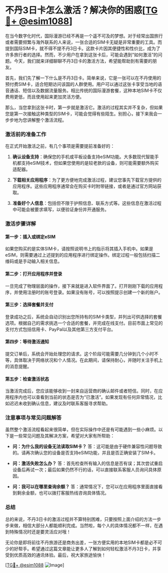 # 不丹3日卡怎么激活？解决你的困惑[[TG💪+ @esim1088](https://t.me/s/esim1088)]

在当今数字化时代，国际漫游已经不再是一个遥不可及的梦想。对于经常出国旅行或者需要频繁与海外联系的人来说，一张合适的SIM卡无疑是非常重要的工具。而提到国际SIM卡，就不得不提不丹3日卡。这款卡片因其便捷性和性价比，成为了许多旅行者的选择。然而，不少用户在拿到这张卡后，可能会遇到“如何激活”的问题。今天，我们就来详细聊聊不丹3日卡的激活方法，希望能帮助到有需要的朋友。

首先，我们先了解一下什么是不丹3日卡。简单来说，它是一张可以在不丹使用的预付费SIM卡，适合短期访问该国的人群使用。用户可以通过这张卡享受当地的语音通话、短信以及数据流量服务。相比传统的国际漫游套餐，这种本地SIM卡不仅费用更低，而且使用起来更加灵活方便。

那么，当您拿到这张卡时，第一步就是激活它。激活的过程其实并不复杂，但如果您是第一次接触这种类型的SIM卡，可能会觉得有些陌生。别担心，接下来我会一步步地为您讲解整个激活流程。

### 激活前的准备工作

在正式开始激活之前，有几个事项是需要提前准备好的：

1. **确认设备支持**：确保您的手机或平板设备支持eSIM功能。大多数现代智能手机都支持eSIM技术，但如果您使用的是较老款的设备，则可能需要额外购买适配器。

2. **下载相关应用程序**：为了更方便地完成激活过程，建议您事先下载官方提供的应用程序。这些应用程序通常会在购买卡时附带链接，或者是通过官方网站获取。

3. **准备好个人信息**：包括但不限于护照信息、联系方式等。这些信息在激活过程中可能会被要求填写，以便验证身份并开通服务。

### 激活步骤详解

#### 第一步：插入或绑定eSIM
如果您购买的是实体SIM卡，请按照说明书上的指示将其插入手机中。如果是eSIM，则需要通过上述提到的应用程序进行绑定操作。绑定过程一般包括扫描二维码或是手动输入相关信息。

#### 第二步：打开应用程序并登录
一旦完成了物理层面的操作，接下来就是进入软件界面了。打开刚刚下载的应用程序，并使用注册时的账号登录。如果没有账号，可以按照提示创建一个新的账户。

#### 第三步：选择套餐并支付
登录成功之后，系统会自动识别出您所持有的SIM卡类型，并列出可供选择的套餐选项。根据自己的需求挑选一个合适的套餐，并完成在线支付。目前市面上常见的支付方式包括信用卡、PayPal以及其他第三方支付平台。

#### 第四步：等待激活通知
提交订单后，系统会开始处理您的请求。这个阶段可能需要几分钟到几个小时不等，具体取决于网络状况和个人情况。在此期间，请保持耐心，并随时关注手机上的消息提醒。

#### 第五步：检查激活状态
当激活完成后，您应该能够收到一封来自运营商的确认邮件或者短信。同时，在应用程序内也可以查看到当前的状态是否为“已激活”。如果发现有任何异常情况，比如迟迟未收到确认信息，建议及时联系客服寻求帮助。

### 注意事项与常见问题解答

虽然整个激活流程看起来很简单，但在实际操作中还是有可能遇到一些小麻烦。以下是一些常见问题及其解决方案，希望对大家有所帮助：

- **问：为什么我的设备无法读取SIM卡？**
  答：这可能是由于硬件兼容性问题导致的。请再次确认您的设备是否支持eSIM功能，并且是否正确安装了SIM卡。

- **问：激活失败怎么办？**
  答：首先检查所有输入的信息是否有误；其次尝试重启设备后再试一次；最后如果仍然不行的话，可以直接联系客服人员询问具体原因。

- **问：我可以在哪里查询余额？**
  答：通常情况下，您可以在应用程序里面直接看到剩余金额，也可以拨打客服热线咨询具体情况。

### 总结

总的来说，不丹3日卡的激活过程并不算特别困难，只要按照上面介绍的方法一步步来做，相信大部分人都能顺利完成。当然啦，每个人的具体情况都不一样，在遇到特殊情况时还是要灵活应对哦！

无论你是即将前往不丹旅游还是商务出差，一张方便实用的本地SIM卡都是必不可少的好帮手。希望通过这篇文章能让更多人了解到如何轻松激活不丹3日卡，并享受到优质高效的通讯体验。最后，祝大家旅途愉快！

[[TG💪+ @esim1088](https://t.me/s/esim1088) ![Image](https://i.postimg.cc/4NQfJmqS/Snipaste-2025-05-13-00-14-12.png)]